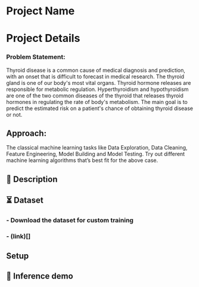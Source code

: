 # Project Name

# Project Details

### Problem Statement:
Thyroid disease is a common cause of medical diagnosis and prediction, with an onset
that is difficult to forecast in medical research. The thyroid gland is one of our body's
most vital organs. Thyroid hormone releases are responsible for metabolic regulation.
Hyperthyroidism and hypothyroidism are one of the two common diseases of the thyroid
that releases thyroid hormones in regulating the rate of body's metabolism.
The main goal is to predict the estimated risk on a patient's chance of obtaining thyroid
disease or not.

## Approach:
The classical machine learning tasks like Data Exploration, Data Cleaning,
Feature Engineering, Model Building and Model Testing. Try out different machine
learning algorithms that’s best fit for the above case.


## 📝 Description


## ⏳ Dataset

### - Download the dataset for custom training


### - (link)[]


## Setup





## 🎯 Inference demo
